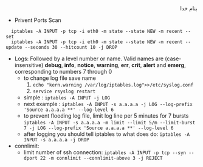<div dir="rtl">بنام خدا</div>



- Privent Ports Scan
```shell
  iptables -A INPUT -p tcp -i eth0 -m state --state NEW -m recent --set
  iptables -A INPUT -p tcp -i eth0 -m state --state NEW -m recent --update --seconds 30 --hitcount 10 -j DROP
```
- Logs: Followed by a level number or name. Valid names are (case-insensitive) __debug__, __info__, __notice__, __warning__, __err__,
        __crit__, __alert__ and __emerg__, corresponding to numbers 7 through 0
  - to change log file save name 
    1. `echo "kern.warning /var/log/iptables.log">>/etc/syslog.conf`
    2. `service rsyslog restart`
  - simple : `iptables -A INPUT -j LOG`
  - next example : `iptables -A INPUT -s a.a.a.a -j LOG --log-prefix 'Source a.a.a.a **' --log-level 6`
  - to prevent flooding log file, limit log line per 5 minutes for 7 bursts
  `iptables -A INPUT -s a.a.a.a -m limit --limit 5/m --limit-burst 7 -j LOG --log-prefix 'Source a.a.a.a **' --log-level 6`
  - after logging you should tell iptables to what does do: `iptables -A INPUT -s a.a.a.a -j DROP`
- connlimit:
  - limit number of ssh connection: `iptables -A INPUT -p tcp --syn --dport 22 -m connlimit --connlimit-above 3 -j REJECT`



<div dir="rtl"></div>
<div dir="rtl"></div>
<div dir="rtl"></div>
<div dir="rtl"></div>
<div dir="rtl"></div>
<div dir="rtl"></div>
